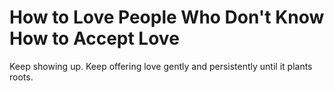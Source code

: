 # How to Love People Who Don't Know How to Accept Love

Keep showing up. Keep offering love gently and persistently until it plants roots.